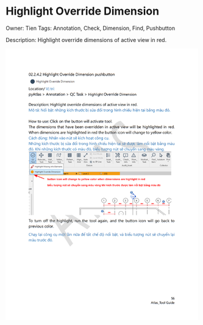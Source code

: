 # Highlight Override Dimension

Owner: Tien
Tags: Annotation, Check, Dimension, Find, Pushbutton

Description: Highlight override dimensions of active view in red.

![Untitled](Highlight%20Override%20Dimension%204673e82ce467418baeb50146ad5b024a/Untitled.png)